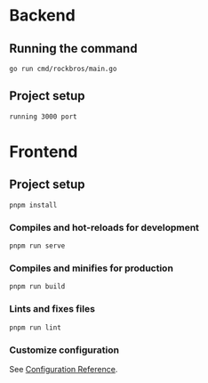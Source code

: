 # Backend

## Running the command
```
go run cmd/rockbros/main.go
```
## Project setup
```
running 3000 port 
```

# Frontend

## Project setup
```
pnpm install
```

### Compiles and hot-reloads for development
```
pnpm run serve
```

### Compiles and minifies for production
```
pnpm run build
```

### Lints and fixes files
```
pnpm run lint
```

### Customize configuration
See [Configuration Reference](https://cli.vuejs.org/config/).
